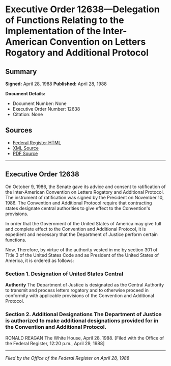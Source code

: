 # Executive Order 12638—Delegation of Functions Relating to the Implementation of the Inter-American Convention on Letters Rogatory and Additional Protocol

## Summary

**Signed:** April 28, 1988
**Published:** April 28, 1988

**Document Details:**
- Document Number: None
- Executive Order Number: 12638
- Citation: None

## Sources
- [Federal Register HTML](https://www.presidency.ucsb.edu/documents/executive-order-12638-delegation-functions-relating-the-implementation-the-inter-american)
- [XML Source](None)
- [PDF Source](None)

---

## Executive Order 12638

On October 9, 1986, the Senate gave its advice and consent to ratification of the Inter-American Convention on Letters Rogatory and Additional Protocol. The instrument of ratification was signed by the President on November 10, 1986. The Convention and Additional Protocol require that contracting states designate central authorities to give effect to the Convention's provisions.

In order that the Government of the United States of America may give full and complete effect to the Convention and Additional Protocol, it is expedient and necessary that the Department of Justice perform certain functions.

Now, Therefore, by virtue of the authority vested in me by section 301 of Title 3 of the United States Code and as President of the United States of America, it is ordered as follows:
### Section 1. Designation of United States Central

**Authority**
 The Department of Justice is designated as the Central Authority to transmit and process letters rogatory and to otherwise proceed in conformity with applicable provisions of the Convention and Additional Protocol.

### Section 2. Additional Designations The Department of Justice is authorized to make additional designations provided for in the Convention and Additional Protocol.

RONALD REAGAN
The White House,
April 28, 1988.
[Filed with the Office of the Federal Register, 12:20 p.m., April 29, 1988]

---

*Filed by the Office of the Federal Register on April 28, 1988*
